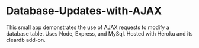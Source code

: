 # Database-Updates-with-AJAX
This small app demonstrates the use of AJAX requests to modify a database table. Uses Node, Express, and MySql. Hosted with Heroku and its cleardb add-on.
